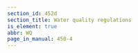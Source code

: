 ```yaml
---
section_id: 452d
section_title: Water quality regulations
is_element: true
abbr: WQ
page_in_manual: 450-4
---
```


